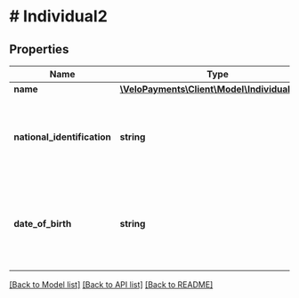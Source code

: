 # # Individual2

## Properties

Name | Type | Description | Notes
------------ | ------------- | ------------- | -------------
**name** | [**\VeloPayments\Client\Model\IndividualName**](IndividualName.md) |  |
**national_identification** | **string** | If not authorized to view, value will be masked. Example: XXXXX1234 | [optional] [readonly]
**date_of_birth** | **string** | If not authorized to view, value will be masked. Example: - XXXX-XX-XX | [readonly]

[[Back to Model list]](../../README.md#models) [[Back to API list]](../../README.md#endpoints) [[Back to README]](../../README.md)
